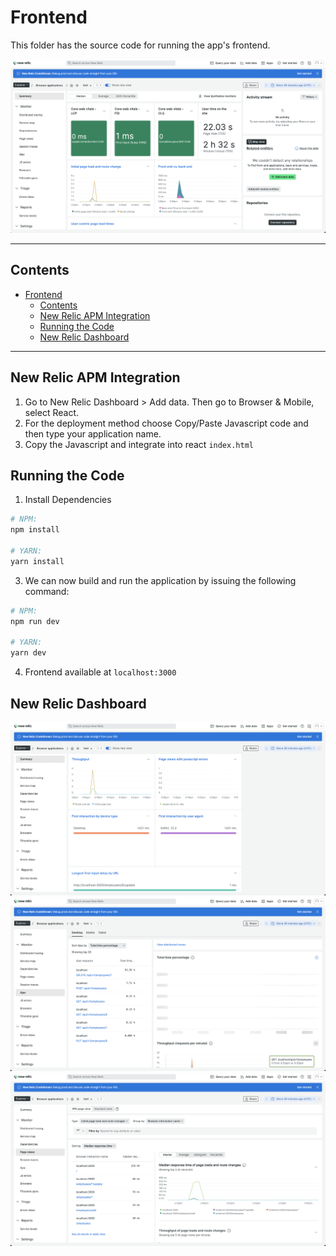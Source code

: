 # Frontend

This folder has the source code for running the app's frontend.

![Frontend](assets/asset-1.png)

---

## Contents

- [Frontend](#frontend)
  - [Contents](#contents)
  - [New Relic APM Integration](#new-relic-apm-integration)
  - [Running the Code](#running-the-code)
  - [New Relic Dashboard](#new-relic-dashboard)

---

## New Relic APM Integration

1. Go to New Relic Dashboard > Add data. Then go to Browser & Mobile, select React.
2. For the deployment method choose Copy/Paste Javascript code and then type your application name.
3. Copy the Javascript and integrate into react `index.html`

## Running the Code

1. Install Dependencies

```sh
# NPM:
npm install

# YARN:
yarn install
```

3. We can now build and run the application by issuing the following command:

```sh
# NPM:
npm run dev

# YARN:
yarn dev
```

4. Frontend available at `localhost:3000`

## New Relic Dashboard

![Screenshot 2](assets/asset-2.png)
![Screenshot 3](assets/asset-3.png)
![Screenshot 4](assets/asset-4.png)
